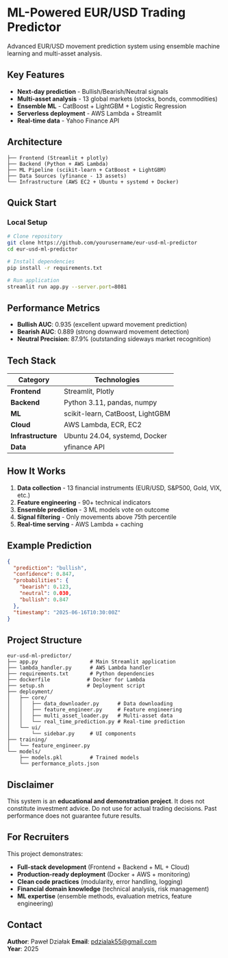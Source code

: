 # ML-Powered EUR/USD Trading Predictor

Advanced EUR/USD movement prediction system using ensemble machine learning and multi-asset analysis.

## Key Features

- **Next-day prediction** - Bullish/Bearish/Neutral signals
- **Multi-asset analysis** - 13 global markets (stocks, bonds, commodities)
- **Ensemble ML** - CatBoost + LightGBM + Logistic Regression
- **Serverless deployment** - AWS Lambda + Streamlit
- **Real-time data** - Yahoo Finance API

## Architecture

```
├── Frontend (Streamlit + plotly)
├── Backend (Python + AWS Lambda)
├── ML Pipeline (scikit-learn + CatBoost + LightGBM)
├── Data Sources (yfinance - 13 assets)
└── Infrastructure (AWS EC2 + Ubuntu + systemd + Docker)
```

##  Quick Start

### Local Setup

```bash
# Clone repository
git clone https://github.com/yourusername/eur-usd-ml-predictor
cd eur-usd-ml-predictor

# Install dependencies
pip install -r requirements.txt

# Run application
streamlit run app.py --server.port=8081
```

## Performance Metrics

- **Bullish AUC**: 0.935 (excellent upward movement prediction)
- **Bearish AUC**: 0.889 (strong downward movement detection)
- **Neutral Precision**: 87.9% (outstanding sideways market recognition)

## Tech Stack

| Category | Technologies |
|----------|-------------|
| **Frontend** | Streamlit, Plotly |
| **Backend** | Python 3.11, pandas, numpy |
| **ML** | scikit-learn, CatBoost, LightGBM |
| **Cloud** | AWS Lambda, ECR, EC2 |
| **Infrastructure** | Ubuntu 24.04, systemd, Docker |
| **Data** | yfinance API |

## How It Works

1. **Data collection** - 13 financial instruments (EUR/USD, S&P500, Gold, VIX, etc.)
2. **Feature engineering** - 90+ technical indicators
3. **Ensemble prediction** - 3 ML models vote on outcome
4. **Signal filtering** - Only movements above 75th percentile
5. **Real-time serving** - AWS Lambda + caching

## Example Prediction

```json
{
  "prediction": "bullish",
  "confidence": 0.847,
  "probabilities": {
    "bearish": 0.123,
    "neutral": 0.030,
    "bullish": 0.847
  },
  "timestamp": "2025-06-16T10:30:00Z"
}
```

## Project Structure

```
eur-usd-ml-predictor/
├── app.py                 # Main Streamlit application
├── lambda_handler.py      # AWS Lambda handler
├── requirements.txt       # Python dependencies
├── dockerfile            # Docker for Lambda
├── setup.sh              # Deployment script
├── deployment/
│   ├── core/
│   │   ├── data_downloader.py      # Data downloading
│   │   ├── feature_engineer.py     # Feature engineering
│   │   ├── multi_asset_loader.py   # Multi-asset data
│   │   └── real_time_prediction.py # Real-time prediction
│   └── ui/
│       └── sidebar.py     # UI components
├── training/
│   └── feature_engineer.py
└── models/
    ├── models.pkl         # Trained models
    └── performance_plots.json
```

## Disclaimer

This system is an **educational and demonstration project**. It does not constitute investment advice. Do not use for actual trading decisions. Past performance does not guarantee future results.

## For Recruiters

This project demonstrates:

- **Full-stack development** (Frontend + Backend + ML + Cloud)
- **Production-ready deployment** (Docker + AWS + monitoring)
- **Clean code practices** (modularity, error handling, logging)
- **Financial domain knowledge** (technical analysis, risk management)
- **ML expertise** (ensemble methods, evaluation metrics, feature engineering)

## Contact

**Author**: Paweł Działak
**Email**: pdzialak55@gmail.com  
**Year**: 2025